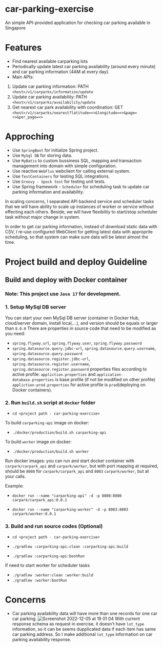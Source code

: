 # car-parking-exercise
An simple API-provided application for checking car parking available in Singapore

# Features
- Find nearest available carparking lots
- Periodically update latest car parking availability (around every minute) and car parking information (4AM at every day).
- Main APIs:
 1. Update car parking information: PATH `<host>/v1/carparks/information/update`
 2. Update car parking availability: PATH `<host>/v1/carparks/availability/update`
 3. Get nearest car park availability with coordination: GET `<host>/v1/carparks/nearest?latitude=<>&longitude=<>&page=<>&per_page=<>`

# Approching
- Use `SpringBoot` for initialize Spring project.
- Use `MySql DB` for storing data.
- Use `MyBatis` to custom bussiness SQL, mapping and transaction management into domain with simple configuration.
- Use reactive `WebFlux` webclient for calling external system.
- Use `TestContainers` for testing SQL integrations.
- Use `Groovy - Spock test` for testing unit tests.
- Use Spring framework - `Scheduler` for scheduling task to update car parking information and availability.

In scaling concerns, I separated API backend service and scheduler tasks that we will have ability to scale up instances of worker or service without effecting each others. Beside, we will have flexibility to start/stop scheduler task without major change in system.

In order to get car parking information, instead of download static data with CSV, I re-use configured WebClient for getting latest data with approprite scheduling, so that system can make sure data will be latest almost the time.

# Project build and deploy Guideline
## Build and deploy with Docker container

### Note: This project use `Java 17` for development.

### 1. Setup MySql DB server
You can start your own MySql DB server (container in Docker Hub, cloud/server domain, install local,...), and version should be equals or larger than `8.0.0`
There are properties in source code that need to be modified as you need:
- `spring.flyway.url`, `spring.flyway.user`, `spring.flyway.password`
- `spring.datasource.query.jdbc-url`, `spring.datasource.query.username`, `spring.datasource.query.password`
- `spring.datasource.register.jdbc-url`, `spring.datasource.register.username`, `spring.datasource.register.password`
properties files according to active profile:
`appliction.properties` and `application-database.properties` is base profile (if not be modified on other profile)
`appliction-prod.properties` for active profile is `prod`(deploying on Docker containers).


### 2. Run `build.sh` script at `docker` folder
- ```cd <project path - car-parking-exercise>```

To build `carparking-api` image on docker:

- ```./docker/production/build.sh carparking-api```

To build `worker` image on docker:

- ```./docker/production/build.sh worker```

Run docker images: you can run and start docker container with `carpark/carpark_api` and `carpark/worker`, but with port mapping at required, should be `8080` for `carpark/carpark_api` and `8083` `carpark/worker`, but at your calls.

Example:

- ```docker run --name "carparking-api" -d -p 8080:8080 carpark/carpark_api:0.0.1```

- ```docker run --name "carparking-worker" -d -p 8083:8083 carpark/worker:0.0.1```

### 3. Build and run source codes (Optional)
- ```cd <project path - car-parking-exercise>```

- ```./gradlew :carparking-api:clean :carparking-api:build```
- ```./gradlew :carparking-api:bootRun```

If need to start worker for scheduler tasks

- ```./gradlew :worker:clean :worker:build```
- ```./gradlew :worker:bootRun```

# Concerns
- Car parking availability data will have more than one records for one car car parking.
![Screenshot 2022-12-05 at 19 01 04](https://user-images.githubusercontent.com/16128469/205633474-341bf742-cb36-42b0-8ffd-51bed18fe945.png)
With current response schema as request in exercise, it doesn't have `lot_type` information, so it can be seems dupplicated data if each item has same car parking address.
So I make additional `lot_type` information on car parking availability response.
